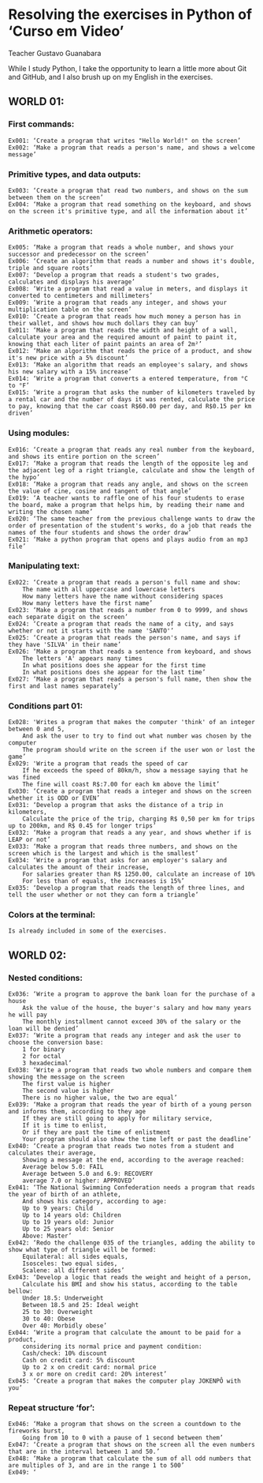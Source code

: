 # Resolving the exercises in Python of ‘Curso em Video’
Teacher Gustavo Guanabara

While I study Python, I take the opportunity to learn a little more about Git and GitHub, and I also brush up on my English in the exercises.

## WORLD 01:
### First commands:
	Ex001: ‘Create a program that writes "Hello World!" on the screen’
	Ex002: ‘Make a program that reads a person's name, and shows a welcome message’

### Primitive types, and data outputs:
	Ex003: ‘Create a program that read two numbers, and shows on the sum between them on the screen’
	Ex004: ‘Make a program that read something on the keyboard, and shows on the screen it's primitive type, and all the information about it’

### Arithmetic operators:
	Ex005: ‘Make a program that reads a whole number, and shows your successor and predecessor on the screen’
	Ex006: ‘Create an algorithm that reads a number and shows it's double, triple and square roots’
	Ex007: ‘Develop a program that reads a student's two grades, calculates and displays his average’
	Ex008: ‘Write a program that read a value in meters, and displays it converted to centimeters and millimeters’
	Ex009: ‘Write a program that reads any integer, and shows your multiplication table on the screen’
	Ex010: ‘Create a program that reads how much money a person has in their wallet, and shows how much dollars they can buy’
	Ex011: ‘Make a program that reads the width and height of a wall, calculate your area and the required amount of paint to paint it, knowing that each liter of paint paints an area of 2m²’
	Ex012: ‘Make an algorithm that reads the price of a product, and show it's new price with a 5% discount’
	Ex013: ‘Make an algorithm that reads an employee's salary, and shows his new salary with a 15% increase’
	Ex014: ‘Write a program that converts a entered temperature, from °C to °F’
	Ex015: ‘Write a program that asks the number of kilometers traveled by a rental car and the number of days it was rented, calculate the price to pay, knowing that the car coast R$60.00 per day, and R$0.15 per km driven’

### Using modules: 
	Ex016: ‘Create a program that reads any real number from the keyboard, and shows its entire portion on the screen’
	Ex017: ‘Make a program that reads the length of the opposite leg and the adjacent leg of a right triangle, calculate and show the length of the hypo’
	Ex018: ‘Make a program that reads any angle, and shows on the screen the value of cine, cosine and tangent of that angle’
	Ex019: ‘A teacher wants to raffle one of his four students to erase the board, make a program that helps him, by reading their name and writing the chosen name’
	Ex020: ‘The same teacher from the previous challenge wants to draw the order of presentation of the student's works, do a job that reads the names of the four students and shows the order draw’
	Ex021: ‘Make a python program that opens and plays audio from an mp3 file’

### Manipulating text:
	Ex022: ‘Create a program that reads a person's full name and show:
		The name with all uppercase and lowercase letters
		How many letters have the name without considering spaces
		How many letters have the first name’
	Ex023: ‘Make a program that reads a number from 0 to 9999, and shows each separate digit on the screen’
	Ex024: ‘Create a program that reads the name of a city, and says whether or not it starts with the name 'SANTO'’
	Ex025: ‘Create a program that reads the person's name, and says if they have 'SILVA' in their name’
	Ex026: ‘Make a program that reads a sentence from keyboard, and shows
		The letters 'A' appears many times
		In what positions does she appear for the first time
		In what positions does she appear for the last time’
	Ex027: ‘Make a program that reads a person's full name, then show the first and last names separately’

### Conditions part 01:
	Ex028: 'Writes a program that makes the computer 'think' of an integer between 0 and 5,
		And ask the user to try to find out what number was chosen by the computer
		The program should write on the screen if the user won or lost the game’
	Ex029: 'Write a program that reads the speed of car
		If he exceeds the speed of 80km/h, show a message saying that he was fined
		The fine will coast R$:7.00 for each km above the limit’
	Ex030: ‘Create a program that reads a integer and shows on the screen whether it is ODD or EVEN’
	Ex031: ‘Develop a program that asks the distance of a trip in kilometers,
		Calculate the price of the trip, charging R$ 0,50 per km for trips up to 200km, and R$ 0.45 for longer trips’
	Ex032: ‘Make a program that reads a any year, and shows whether if is LEAP or not’
	Ex033: ‘Make a program that reads three numbers, and shows on the screen which is the largest and which is the smallest’
	Ex034: ‘Write a program that asks for an employer's salary and calculates the amount of their increase,
		For salaries greater than R$ 1250.00, calculate an increase of 10%
		For less than of equals, the increases is 15%’
	Ex035: ‘Develop a program that reads the length of three lines, and tell the user whether or not they can form a triangle’

### Colors at the terminal:
	Is already included in some of the exercises.

## WORLD 02:
### Nested conditions:
	Ex036: ‘Write a program to approve the bank loan for the purchase of a house
		Ask the value of the house, the buyer's salary and how many years he will pay
		The monthly installment cannot exceed 30% of the salary or the loan will be denied’
	Ex037: ‘Write a program that reads any integer and ask the user to choose the conversion base:
		1 for binary
		2 for octal
		3 hexadecimal’
	Ex038: ‘Write a program that reads two whole numbers and compare them showing the message on the screen
		The first value is higher
		The second value is higher
		There is no higher value, the two are equal’
	Ex039: ‘Make a program that reads the year of birth of a young person and informs them, according to they age
		If they are still going to apply for military service,
		If it is time to enlist,
		Or if they are past the time of enlistment
		Your program should also show the time left or past the deadline’
	Ex040: ‘Create a program that reads two notes from a student and calculates their average,
		Showing a message at the end, according to the average reached:
		Average below 5.0: FAIL
		Average between 5.0 and 6.9: RECOVERY
		average 7.0 or higher: APPROVED’
	Ex041: ‘The National Swimming Confederation needs a program that reads the year of birth of an athlete,
		And shows his category, according to age:
		Up to 9 years: Child
		Up to 14 years old: Children
		Up to 19 years old: Junior
		Up to 25 years old: Senior
		Above: Master’
	Ex042: ‘Redo the challenge 035 of the triangles, adding the ability to show what type of triangle will be formed:
		Equilateral: all sides equals,
		Isosceles: two equal sides,
		Scalene: all different sides’
	Ex043: ‘Develop a logic that reads the weight and height of a person,
		Calculate his BMI and show his status, according to the table bellow:
		Under 18.5: Underweight
		Between 18.5 and 25: Ideal weight
		25 to 30: Overweight
		30 to 40: Obese
		Over 40: Morbidly obese’
	Ex044: ‘Write a program that calculate the amount to be paid for a product,
		considering its normal price and payment condition:
		Cash/check: 10% discount
		Cash on credit card: 5% discount
		Up to 2 x on credit card: normal price
		3 x or more on credit card: 20% interest’
	Ex045: ‘Create a program that makes the computer play JOKENPÔ with you’

### Repeat structure ‘for’:
	Ex046: ‘Make a program that shows on the screen a countdown to the fireworks burst,
		Going from 10 to 0 with a pause of 1 second between them’
	Ex047: ‘Create a program that shows on the screen all the even numbers that are in the interval between 1 and 50.’
	Ex048: ‘Make a program that calculate the sum of all odd numbers that are multiples of 3, and are in the range 1 to 500’
	Ex049: ‘
